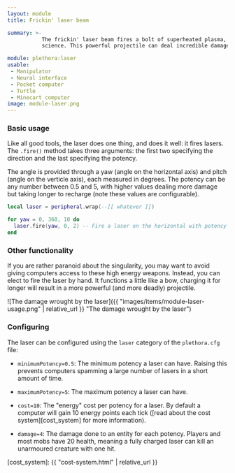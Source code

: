 ```yaml
---
layout: module
title: Frickin' laser beam

summary: >-
           The frickin' laser beam fires a bolt of superheated plasma, a softnose laser, or some other handwavey
           science. This powerful projectile can deal incredible damage to mobs and blocks alike.

module: plethora:laser
usable:
 - Manipulator
 - Neural interface
 - Pocket computer
 - Turtle
 - Minecart computer
image: module-laser.png
---
```


### Basic usage
Like all good tools, the laser does one thing, and does it well: it fires lasers. The `.fire()` method takes three
arguments: the first two specifying the direction and the last specifying the potency.

The angle is provided through a yaw (angle on the horizontal axis) and pitch (angle on the verticle axis), each measured
in degrees. The potency can be any number between 0.5 and 5, with higher values dealing more damage but taking longer to
recharge (note these values are configurable).

```lua
local laser = peripheral.wrap(--[[ whatever ]])

for yaw = 0, 360, 10 do
  laser.fire(yaw, 0, 2) -- Fire a laser on the horizontal with potency 2
end
```

### Other functionality
If you are rather paranoid about the singularity, you may want to avoid giving computers access to these high energy
weapons. Instead, you can elect to fire the laser by hand. It functions a little like a bow, charging it for longer will
result in a more powerful (and more deadly) projectile.

![The damage wrought by the laser]({{ "images/items/module-laser-usage.png" | relative_url }} "The damage wrought by the laser")

### Configuring
The laser can be configured using the `laser` category of the `plethora.cfg` file:

 - `minimumPotency=0.5`: The minimum potency a laser can have. Raising this prevents computers spamming a large number
   of lasers in a short amount of time.

 - `maximumPotency=5`: The maximum potency a laser can have.

 - `cost=10`: The "energy" cost per potency for a laser. By default a computer will gain 10 energy points each tick
   ([read about the cost system][cost_system] for more information).

 - `damage=4`: The damage done to an entity for each potency. Players and most mobs have 20 health, meaning a fully
   charged laser can kill an unarmoured creature with one hit.

[cost_system]: {{ "cost-system.html" | relative_url }}
